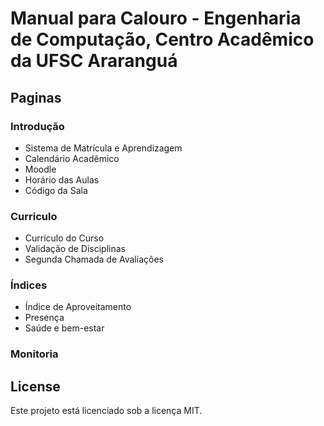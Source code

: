 # Manual para Calouro - Engenharia de Computação, Centro Acadêmico da UFSC Araranguá

## Paginas

### Introdução

- Sistema de Matrícula e Aprendizagem
- Calendário Acadêmico
- Moodle
- Horário das Aulas
- Código da Sala

### Curriculo

- Currículo do Curso
- Validação de Disciplinas
- Segunda Chamada de Avaliações


### Índices

- Índice de Aproveitamento
- Presença
- Saúde e bem-estar

### Monitoria

## License

Este projeto está licenciado sob a licença MIT.
